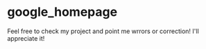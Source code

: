 # google_homepage
Feel free to check my project and point me wrrors or correction! I'll appreciate it!
